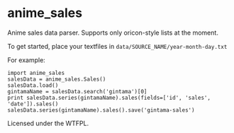 anime_sales
===========

Anime sales data parser. Supports only oricon-style lists at the moment.

To get started, place your textfiles in `data/SOURCE_NAME/year-month-day.txt`

For example:

    import anime_sales
    salesData = anime_sales.Sales()
    salesData.load()
    gintamaName = salesData.search('gintama')[0]
    print salesData.series(gintamaName).sales(fields=['id', 'sales', 'date']).sales()
    salesData.series(gintamaName).sales().save('gintama-sales')

Licensed under the WTFPL.